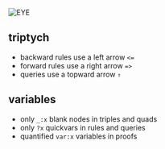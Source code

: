 ![EYE](https://josd.github.io/images/eye.png)

## triptych

- backward rules use a left arrow `<=`
- forward rules use a right arrow `=>`
- queries use a topward arrow `⇑`

## variables

- only `_:x` blank nodes in triples and quads
- only `?x` quickvars in rules and queries
- quantified `var:x` variables in proofs
